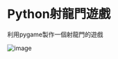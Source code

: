 # Python射龍門遊戲

利用pygame製作一個射龍門的遊戲

![image](https://github.com/user-attachments/assets/ee5f4baa-f405-46cf-a154-1804368d4855)

